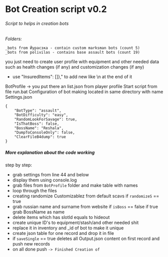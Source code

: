 # Bot Creation script v0.2
###### Script to helps in creation bots
_Folders:_
```
_bots from Йурасзка - contain custom marksman bots (count 5)
_bots from polivilas - contains base assault bots (count 19)
```

you just need to create user profile with equipment and other needed data such as health changes (if any) and customization changes (if any)
* use "InsuredItems": []}," to add new like \n at the end of it

BotProfile -> you put there an list.json from player profile
Start script from file  run.bat
Configuration of bot making located in same directory with name Settings.json
```
{
	"BotType": "assault",
	"BotDifficulty": "easy",
	"RandomLookForSavage": true,
	"IsThatBoss": false,
	"BossName": "Reshala",
	"DumpToConsoleOnly": false,
	"ClearFileB4dump": true
}
```

##### More explanation about the code working

step by step:
* grab settings from line 44 and below
* display them using console.log
* grab files from `BotProfile` folder and make table with names
* loop through the files
* creating randomize Customizablez from default scavs if `randomizeS` == true
* grab russian name and surname from website if `isBoss` == false if true grab BossName as name
* delete items which has slotId equals to hideout
* create unique ID's to equipment/stash/and other needed shit
* replace it in inventory and _id of bot to make it unique
* create json table for one record and drop it in file
* if `saveSingle` == true deletes all Output.json content on first record and push new records
* on all done push `-> Finished Creation of`